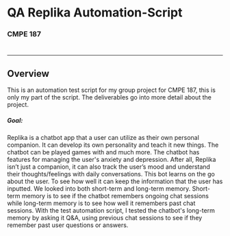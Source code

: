 # QA Replika Automation-Script
### CMPE 187
#
***
## Overview
This is an automation test script for my group project for CMPE 187, this is only my part of the script. The deliverables go into more detail about the project.
##### Goal:
Replika is a chatbot app that a user can utilize as their own personal companion. It can develop its own personality and teach it new things. The chatbot can be played games with and much more. 
The chatbot has features for managing the user's anxiety and depression. After all, Replika isn’t just a companion, it can also track the user’s mood and understand their 
thoughts/feelings with daily conversations. This bot learns on the go about the user. To see how well it can keep the information that the user has inputted. We looked into both short-term and long-term memory. 
Short-term memory is to see if the chatbot remembers ongoing chat sessions while long-term memory is to see how well it remembers past chat sessions. With the test automation script, I tested the chatbot's long-term memory by asking it Q&A, using
previous chat sessions to see if they remember past user questions or answers.


